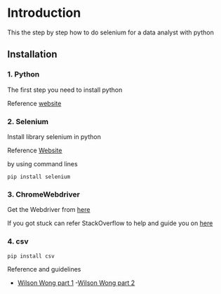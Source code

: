 # Introduction

This the step by step how to do selenium for a data analyst with python

## Installation
### 1. Python
The first step you need to install python 

Reference [website](https://www.python.org/downloads)
### 2. Selenium

Install library selenium in python 

Reference [Website](https://docs.python.org/3/library/)

by using command lines 
```
pip install selenium
```
### 3. ChromeWebdriver 

Get the Webdriver from [here](https://chromedriver.chromium.org/downloads)

If you got stuck can refer StackOverflow to help and guide you on [here](https://stackoverflow.com/questions/66700016/installing-chromedriver-for-windows-selenium-common-exceptions-webdriverexcept)

### 4. csv
``` 
pip install csv
```
Reference and guidelines 
- [Wilson Wong part 1](https://medium.com/@zfwong.wilson/web-scraping-e-commerce-sites-to-compare-prices-with-python-part-1-360509ee5c62)
-[Wilson Wong part 2](https://medium.com/@zfwong.wilson/web-scraping-e-commerce-sites-to-compare-prices-with-python-part-2-367140620cb6)